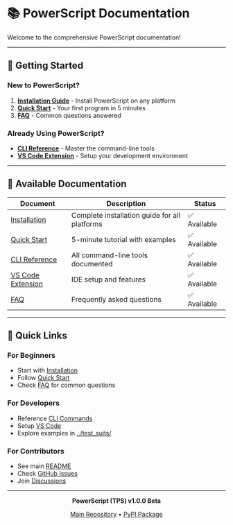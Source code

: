 # 📚 PowerScript Documentation

Welcome to the comprehensive PowerScript documentation!

---

## 🎯 Getting Started

### New to PowerScript?

1. **[Installation Guide](installation.md)** - Install PowerScript on any platform
2. **[Quick Start](quickstart.md)** - Your first program in 5 minutes
3. **[FAQ](faq.md)** - Common questions answered

### Already Using PowerScript?

- **[CLI Reference](cli_reference.md)** - Master the command-line tools
- **[VS Code Extension](vscode_extension.md)** - Setup your development environment

---

## 📖 Available Documentation

| Document | Description | Status |
|----------|-------------|--------|
| [Installation](installation.md) | Complete installation guide for all platforms | ✅ Available |
| [Quick Start](quickstart.md) | 5-minute tutorial with examples | ✅ Available |
| [CLI Reference](cli_reference.md) | All command-line tools documented | ✅ Available |
| [VS Code Extension](vscode_extension.md) | IDE setup and features | ✅ Available |
| [FAQ](faq.md) | Frequently asked questions | ✅ Available |

---

## 🚀 Quick Links

### For Beginners
- Start with [Installation](installation.md)
- Follow [Quick Start](quickstart.md)
- Check [FAQ](faq.md) for common questions

### For Developers
- Reference [CLI Commands](cli_reference.md)
- Setup [VS Code](vscode_extension.md)
- Explore examples in [../test_suits/](../test_suits/)

### For Contributors
- See main [README](../README.md)
- Check [GitHub Issues](https://github.com/SaleemLww/PowerScript-EITPS/issues)
- Join [Discussions](https://github.com/SaleemLww/PowerScript-EITPS/discussions)

---

<div align="center">

**PowerScript (TPS) v1.0.0 Beta**

[Main Repository](https://github.com/SaleemLww/PowerScript-EITPS) • [PyPI Package](https://pypi.org/project/eitps/)

</div>
